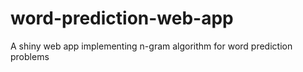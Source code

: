 # word-prediction-web-app
A shiny web app implementing n-gram algorithm for word prediction problems
